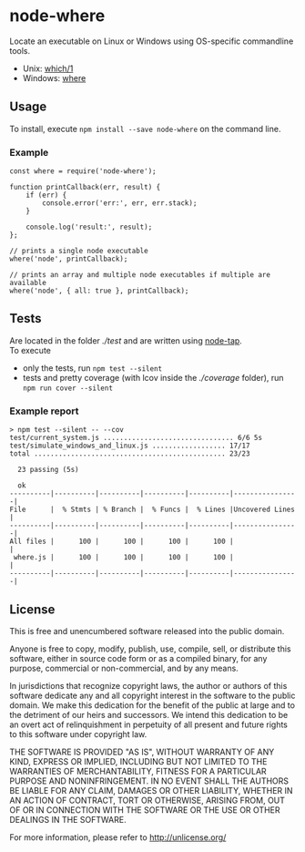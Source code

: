 # node-where
Locate an executable on Linux or Windows using OS-specific commandline tools.  
- Unix: [which/1](https://www.google.de/url?sa=t&rct=j&q=&esrc=s&source=web&cd=1&cad=rja&uact=8&ved=0ahUKEwid2O3IvbPPAhXmL8AKHRhZBmEQFggcMAA&url=https%3A%2F%2Flinux.die.net%2Fman%2F1%2Fwhich&usg=AFQjCNFFN25Y4iMiCCbIL66_LrmxAK5P2A&sig2=BCi2k_l1F-kIrC6132g3yA&bvm=bv.134052249,bs.1,d.bGs)
- Windows: [where](http://ss64.com/nt/where.html)

## Usage
To install, execute ```npm install --save node-where``` on the command line.

### Example
```
const where = require('node-where');

function printCallback(err, result) {
    if (err) {
        console.error('err:', err, err.stack);
    }

    console.log('result:', result);
};

// prints a single node executable
where('node', printCallback);

// prints an array and multiple node executables if multiple are available
where('node', { all: true }, printCallback);
```

## Tests
Are located in the folder _./test_ and are written using [node-tap](http://www.node-tap.org/).  
To execute
- only the tests, run ```npm test --silent```
- tests and pretty coverage (with lcov inside the _./coverage_ folder), run ```npm run cover --silent```

### Example report 
```
> npm test --silent -- --cov
test/current_system.js ................................ 6/6 5s
test/simulate_windows_and_linux.js .................. 17/17
total ............................................... 23/23

  23 passing (5s)

  ok
----------|----------|----------|----------|----------|----------------|
File      |  % Stmts | % Branch |  % Funcs |  % Lines |Uncovered Lines |
----------|----------|----------|----------|----------|----------------|
All files |      100 |      100 |      100 |      100 |                |
 where.js |      100 |      100 |      100 |      100 |                |
----------|----------|----------|----------|----------|----------------|
```

## License

This is free and unencumbered software released into the public domain.

Anyone is free to copy, modify, publish, use, compile, sell, or
distribute this software, either in source code form or as a compiled
binary, for any purpose, commercial or non-commercial, and by any
means.

In jurisdictions that recognize copyright laws, the author or authors
of this software dedicate any and all copyright interest in the
software to the public domain. We make this dedication for the benefit
of the public at large and to the detriment of our heirs and
successors. We intend this dedication to be an overt act of
relinquishment in perpetuity of all present and future rights to this
software under copyright law.

THE SOFTWARE IS PROVIDED "AS IS", WITHOUT WARRANTY OF ANY KIND,
EXPRESS OR IMPLIED, INCLUDING BUT NOT LIMITED TO THE WARRANTIES OF
MERCHANTABILITY, FITNESS FOR A PARTICULAR PURPOSE AND NONINFRINGEMENT.
IN NO EVENT SHALL THE AUTHORS BE LIABLE FOR ANY CLAIM, DAMAGES OR
OTHER LIABILITY, WHETHER IN AN ACTION OF CONTRACT, TORT OR OTHERWISE,
ARISING FROM, OUT OF OR IN CONNECTION WITH THE SOFTWARE OR THE USE OR
OTHER DEALINGS IN THE SOFTWARE.

For more information, please refer to <http://unlicense.org/>
